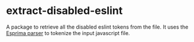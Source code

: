 # extract-disabled-eslint

A package to retrieve all the disabled eslint tokens from the file. It uses the [Esprima parser](https://esprima.org/) to tokenize the input javascript file.
 
